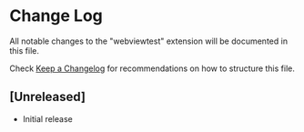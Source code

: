 # Change Log

All notable changes to the "webviewtest" extension will be documented in this file.

Check [Keep a Changelog](http://keepachangelog.com/) for recommendations on how to structure this file.

## [Unreleased]

- Initial release